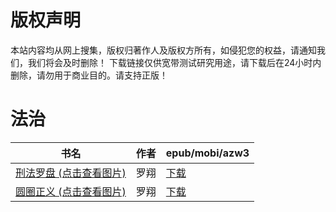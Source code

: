 # 版权声明

本站内容均从网上搜集，版权归著作人及版权方所有，如侵犯您的权益，请通知我们，我们将会及时删除！ 下载链接仅供宽带测试研究用途，请下载后在24小时内删除，请勿用于商业目的。请支持正版！

# 法治

| 书名 | 作者 | epub/mobi/azw3 |
| --- | --- | --- |
| [刑法罗盘 (点击查看图片)](https://www.dushupai.com/attachment/2024/06/10/1d0a83f12dcc75d7.jpg) | 罗翔 | [下载](https://url89.ctfile.com/f/31084289-1357001098-c541e1?p=8866) |
| [圆圈正义 (点击查看图片)](https://www.dushupai.com/attachment/2024/06/09/55f5bd7963c126ec.jpg) | 罗翔 | [下载](https://url89.ctfile.com/f/31084289-1356987298-d8e466?p=8866) |
